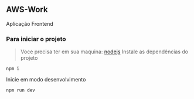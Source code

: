 ## AWS-Work

Aplicação Frontend

### Para iniciar o projeto

> Voce precisa ter em sua maquina: [nodejs](https://nodejs.org/en/download/)
Instale as dependências do projeto
```console
npm i
```

Inicie em modo desenvolvimento
```console
npm run dev
```
